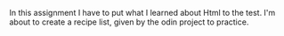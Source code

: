 In this assignment I have to put what I learned about Html to the test. I'm about to create a recipe list, given by the odin project to practice.
